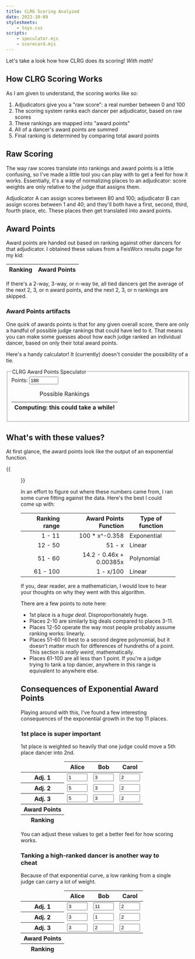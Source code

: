 ```yaml
---
title: CLRG Scoring Analyzed
date: 2022-10-09
stylesheets:
    - toys.css
scripts:
    - speculator.mjs
    - scorecard.mjs
---
```


Let's take a look how how CLRG does its scoring!
*With math!*


## How CLRG Scoring Works

As I am given to understand, the scoring works like so:

1. Adjudicators give you a "raw score": a real number between 0 and 100
2. The scoring system ranks each dancer per adjudicator, based on raw scores
3. These rankings are mapped into "award points"
4. All of a dancer's award points are summed
5. Final ranking is determined by comparing total award points

## Raw Scoring

The way raw scores translate into rankings and award points is a little
confusing, so I've made a little tool you can play with to get a feel for how it
works. Essentially, it's a way of normalizing places to an adjudicator: score
weights are only relative to the judge that assigns them.

Adjudicator A can assign scores between 80 and 100; 
adjudicator B can assign scores between 1 and 40; 
and they'll both have a first, second, third, fourth place, etc.
These places then get translated into award points.


## Award Points

Award points are handed out based on ranking against other dancers for that
adjudicator. I obtained these values from a FeisWorx results page for my kid:

<div class="awardPoints">
    <table>
        <thead>
            <tr>
                <th>Ranking</th><th>Award Points</th>
            </tr>
        </thead>
        <tbody></tbody>
    </table>
</div>

If there's a 2-way, 3-way, or n-way tie,
all tied dancers get the average of the next 2, 3, or n award points,
and the next 2, 3, or n rankings are skipped.

### Award Points artifacts

One quirk of awards points is that for any given overall
score, there are only a handful of possible judge rankings that could have led
to it. That means you can make some guesses about how each judge ranked an
individual dancer, based on only their total award points.

Here's a handy calculator!
It (currently) doesn't consider the possibility of a tie.

<div class="scrolly">
    <fieldset class="speculator">
        <legend>CLRG Award Points Speculator</legend>
        <div>
            Points: <input name="points" type="number" min=41 max=10000 value=188>
            <input name="adjudicators" type="hidden">
        </div>
        <table class="results">
            <caption>Possible Rankings</caption>
            <thead>
                <tr class="warning"><th>Computing: this could take a while!</th></tr>
            </thead>
            <tbody></tbody>
        </table>
    </fieldset>
</div>


## What's with these values?

At first glance, the award points look like the output of an exponential function.

{{<figure src="chart.png" alt="Chart of scores vs. award points">}}

In an effort to figure out where these numbers came from,
I ran some curve fitting against the data.
Here's the best I could come up with:

| Ranking range | Award Points Function | Type of function |
| --: | --: | --- |
| 1 - 11 | 100 * x^-0.358 | Exponential |
| 12 -  50 | 51 - x | Linear |
| 51 - 60 | 14.2 - 0.46x + 0.00385x | Polynomial |
| 61 - 100 | 1 - x/100 | Linear |

If you, dear reader, are a mathematician,
I would love to hear your thoughts on why they went with this algorithm.

There are a few points to note here:

* 1st place is a *huge deal*. Disproportionately huge.
* Places 2-10 are similarly big deals compared to places 3-11.
* Places 12-50 operate the way most people probably assume ranking works: linearly.
* Places 51-60 fit best to a second degree polynomial, but it doesn't matter much for differences of hundreths of a point. This section is *really weird*, mathematically.
* Places 61-100 are all less than 1 point. If you're a judge trying to tank a top dancer, anywhere in this range is equivalent to anywhere else.


## Consequences of Exponential Award Points

Playing around with this,
I've found a few interesting consequences
of the exponential growth in the top 11 places.


### 1st place is super important

1st place is weighted so heavily that one judge could move a 5th place dancer into 2nd.

<table class="scorecard">
    <thead>
        <tr>
            <td></td>
            <th>Alice</th>
            <th>Bob</th>
            <th>Carol</th>
        </tr>
    </thead>
    <tbody>
        <tr>
            <th class="justify-left">Adj. 1</th>
            <td><input type="number" min=1 max=99 value=1 readonly></td>
            <td><input type="number" min=1 max=99 value=3></td>
            <td><input type="number" min=1 max=99 value=2></td>
        </tr>
        <tr>
            <th class="justify-left">Adj. 2</th>
            <td><input type="number" min=1 max=99 value=5></td>
            <td><input type="number" min=1 max=99 value=3></td>
            <td><input type="number" min=1 max=99 value=2></td>
        </tr>
        <tr>
            <th class="justify-left">Adj. 3</th>
            <td><input type="number" min=1 max=99 value=5></td>
            <td><input type="number" min=1 max=99 value=3></td>
            <td><input type="number" min=1 max=99 value=2></td>
        </tr>
    </tbody>
    <tfoot>
        <tr>
            <th class="justify-left">Award Points</th>
            <td class="justify-right"><output name="points"></td>
            <td class="justify-right"><output name="points"></td>
            <td class="justify-right"><output name="points"></td>
        </tr>
        <tr>
            <th class="justify-left">Ranking</th>
            <td class="justify-right"><output name="ranking"></td>
            <td class="justify-right"><output name="ranking"></td>
            <td class="justify-right"><output name="ranking"></td>
        </tr>
    </tfoot>
</table>

You can adjust these values to get a better feel for how scoring works.


### Tanking a high-ranked dancer is another way to cheat

Because of that exponential curve,
a low ranking from a single judge can carry a lot of weight.

<table class="scorecard">
    <thead>
        <tr>
            <td></td>
            <th>Alice</th>
            <th>Bob</th>
            <th>Carol</th>
        </tr>
    </thead>
    <tbody>
        <tr>
            <th class="justify-left">Adj. 1</th>
            <td><input type="number" min=1 max=99 value=3></td>
            <td><input type="number" min=1 max=99 value=11></td>
            <td><input type="number" min=1 max=99 value=2></td>
        </tr>
        <tr>
            <th class="justify-left">Adj. 2</th>
            <td><input type="number" min=1 max=99 value=3></td>
            <td><input type="number" min=1 max=99 value=1></td>
            <td><input type="number" min=1 max=99 value=2></td>
        </tr>
        <tr>
            <th class="justify-left">Adj. 3</th>
            <td><input type="number" min=1 max=99 value=3></td>
            <td><input type="number" min=1 max=99 value=2></td>
            <td><input type="number" min=1 max=99 value=2></td>
        </tr>
    </tbody>
    <tfoot>
        <tr>
            <th class="justify-left">Award Points</th>
            <td class="justify-right"><output name="points"></td>
            <td class="justify-right"><output name="points"></td>
            <td class="justify-right"><output name="points"></td>
        </tr>
        <tr>
            <th class="justify-left">Ranking</th>
            <td class="justify-right"><output name="ranking"></td>
            <td class="justify-right"><output name="ranking"></td>
            <td class="justify-right"><output name="ranking"></td>
        </tr>
    </tfoot>
</table>
